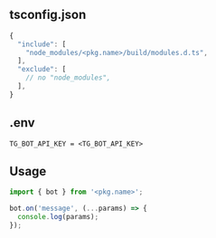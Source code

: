 ## tsconfig.json
```ts
{
  "include": [
    "node_modules/<pkg.name>/build/modules.d.ts",
  ],
  "exclude": [
    // no "node_modules",
  ],
}
```

## .env
```
TG_BOT_API_KEY = <TG_BOT_API_KEY>
```

## Usage

```ts
import { bot } from '<pkg.name>';

bot.on('message', (...params) => {
  console.log(params);
});
```
